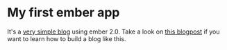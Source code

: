 # My first ember app


It's a [very simple blog](http://ember2-blog.herokuapp.com/) using ember 2.0. Take a look on [this blogpost](https://medium.com/@jamesfuthey/a-gentle-introduction-to-ember-2-0-8ef1f378ee4#.k4z4y70ki) if you want to learn how to build a blog like this.


